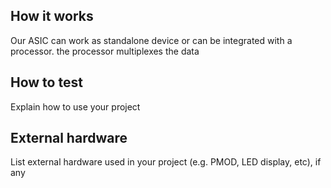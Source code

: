<!---

This file is used to generate your project datasheet. Please fill in the information below and delete any unused
sections.

You can also include images in this folder and reference them in the markdown. Each image must be less than
512 kb in size, and the combined size of all images must be less than 1 MB.
-->

## How it works

Our ASIC can work as standalone device or can be integrated with a processor. the processor multiplexes the data 

## How to test

Explain how to use your project

## External hardware

List external hardware used in your project (e.g. PMOD, LED display, etc), if any
